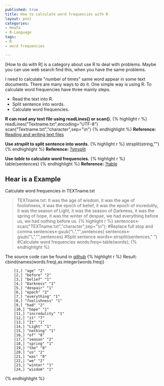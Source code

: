 ```yaml
--- 
published: true
title: How to calculate word frequencies with R
layout: post
categories:
- HowTo
- R-Language
tags: 
- R
- word frequencies

---
```

[How to do with R] is a category about use R to deal with problems. Maybe you can use web search find this, when you have the same problems.

I need to calculate "number of times" same word appear in some text documents. There are many ways to do it. One simple way is using R. To calculate word frequencies have three mainly steps.

- Read the text into R.
- Split sentence into words.
- Calculate word frequencies.

**R can read any text file using readLines() or scan().**
{% highlight r %}
        readLines("Textname.txt",encoding="UTF-8")
        scan("Textname.txt","character",sep="\n")
{% endhighlight %}
**Reference:** [Reading and writing text files](http://en.wikibooks.org/wiki/R_Programming/Text_Processing#Reading_and_writing_text_files "Reading and writing text files")

**Use *strsplit* to split sentence into words.**
{% highlight r %}
        strsplit(string,"")
{% endhighlight %}
**Reference:** [?strsplit](http://stat.ethz.ch/R-manual/R-patched/library/base/html/strsplit.html "?strsplit")

**Use *table* to calculate word frequencies.**
{% highlight r %}
        table(sentences)
{% endhighlight %}
**Reference:** [?table](http://stat.ethz.ch/R-manual/R-patched/library/base/html/table.html "?table")

## Hear is a Example ##

Calculate word frequencies in TEXTname.txt

>TEXTname.txt: It was the age of wisdom, it was the age of foolishness, it was the epoch of belief, it was the epoch of incredulity, it was the season of Light, it was the season of Darkness, it was the spring of hope, it was the winter of despair, we had everything before us, we had nothing before us.
{% highlight r %}
        sentences<-scan("TEXTname.txt","character",sep="\n");
        #Replace full stop and comma
        sentences<-gsub("\\.","",sentences)
        sentences<-gsub("\\,","",sentences)
        #Split sentence
        words<-strsplit(sentences," ")
        #Calculate word frequencies
        words.freq<-table(words);
{% endhighlight %}

The source code can be found in [github](https://gist.github.com/1857130 "calculate word frequencies with R")
{% highlight r %}
        Result:
        cbind(names(words.freq),as.integer(words.freq))

        [1,] "age" "2"
        [2,] "before" "2"
        [3,] "belief" "1"
        [4,] "Darkness" "1"
        [5,] "despair" "1"
        [6,] "epoch" "2"
        [7,] "everything" "1"
        [8,] "foolishness" "1"
        [9,] "had" "2"
        [10,] "hope" "1"
        [11,] "incredulity" "1"
        [12,] "it" "7"
        [13,] "It" "1"
        [14,] "Light" "1"
        [15,] "nothing" "1"
        [16,] "of" "8"
        [17,] "season" "2"
        [18,] "spring" "1"
        [19,] "the" "8"
        [20,] "us" "2"
        [21,] "was" "8"
        [22,] "we" "2"
        [23,] "winter" "1"
        [24,] "wisdom" "1"
{% endhighlight %}
